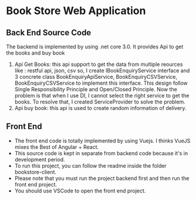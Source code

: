 # Book Store Web Application

## Back End Source Code

The backend is implemented by using .net core 3.0.
It provides Api to get the books and buy book

 1. Api Get Books: this api support to get the data from multiple reources like : restful api, json, csv so, I create IBookEnquiryService interface and 3 concrete class BookEnquiryApiService, BookEnquiryCSVService, 
BookEnquiryCSVService to implement this interface. This design follow Single Responsibility Principle and Open/Closed Principle. Now the problem is that when I use DI, I cannot select the right service to get the books. To resolve that, I created ServiceProvider to solve the problem.
2. Api buy book: this api is used to create random information of delivery.

## Front End
- The front end code is totally implemented by using Vuejs. I thinks VueJS mixes the Best of Angular + React. 
- This source code is kept in separate from backend code because it's in development period. 
- To run this project, you can follow the readme inside the folder bookstore-client.
- Please note that you must run the project backend first and then run the front end project.
- You should use VSCode to open the front end project.
